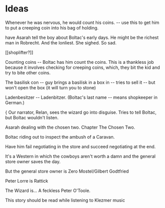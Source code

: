 # Ideas


Whenever he was nervous, he would count his coins. -- use this to get him to put a creeping coin into his bag of holding. 

have Asarah tell the boy about Boltac's early days. He might be the richest man in Robrecht. And the lonliest. She sighed. So sad. 


[[shoplifter?]]




Counting coins -- Boltac has him count the coins. This is a thankless job because it involves checking for creeping coins, which, they bit the kid and try to bite other coins. 

The basilisk con -- guy brings a basilisk in a box in -- tries to sell it -- but won't open the box (it will turn you to stone)

Ladenbesitzer -- Ladenbitzer. (Boltac's last name -- means shopkeeper in German.)


{ Our narrator, Relan, sees the wizard go into disguise. Tries to tell Boltac, but Boltac wouldn't listen. 

Asarah dealing with the chosen two. Chapter The Chosen Two. 

Boltac riding out to inspect the ambush of a Caravan.

Have him fail negotiating in the store and succeed negotiating at the end. 

It's a Western in which the cowboys aren't worth a damn and the general store owner saves the day.

But the general store owner is Zero Mostel/Gilbert Godtfried 

Peter Lorre is Rattick

The Wizard is... A feckless Peter O'Toole. 


This story should be read while listening to Klezmer music



